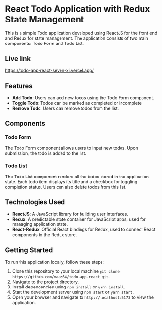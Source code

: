 # React Todo Application with Redux State Management

This is a simple Todo application developed using ReactJS for the front end and Redux for state management. The application consists of two main components: Todo Form and Todo List.

## Live link
https://todo-app-react-seven-xi.vercel.app/

## Features

- **Add Todo**: Users can add new todos using the Todo Form component.
- **Toggle Todo**: Todos can be marked as completed or incomplete.
- **Remove Todo**: Users can remove todos from the list.

## Components

### Todo Form

The Todo Form component allows users to input new todos. Upon submission, the todo is added to the list.

### Todo List

The Todo List component renders all the todos stored in the application state. Each todo item displays its title and a checkbox for toggling completion status. Users can also delete todos from this list.

## Technologies Used

- **ReactJS**: A JavaScript library for building user interfaces.
- **Redux**: A predictable state container for JavaScript apps, used for managing application state.
- **React-Redux**: Official React bindings for Redux, used to connect React components to the Redux store.

## Getting Started

To run this application locally, follow these steps:

1. Clone this repository to your local machine `git clone https://github.com/maaz64/todo-app-react.git`.
2. Navigate to the project directory.
3. Install dependencies using `npm install` or `yarn install`.
4. Start the development server using `npm start` or `yarn start`.
5. Open your browser and navigate to `http://localhost:5173` to view the application.
